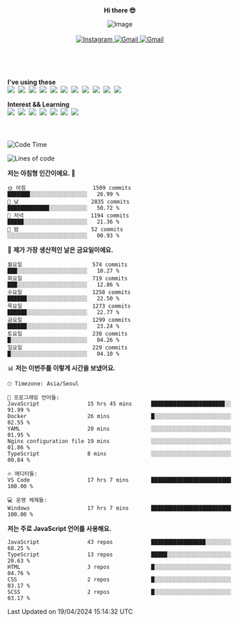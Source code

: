 <p align="center">
  <strong>Hi there 😎</strong>
</p>
<p align="center">
 <img src="https://github.com/newri0807/newri0807/assets/51315988/4a6fb530-b6e7-4156-ae8c-bd620836a7cc" alt="Image" align="center"/>
  <br/>
  <br/>
  <a href="https://www.instagram.com/_nm.87/">
    <img src="https://img.shields.io/badge/-Instagram-dd2a7b?style=flat-squaree&logo=instagram&logoColor=white" alt="Instagram" />
  </a>
  <a href="mailto:newri0807@gmail.com">
    <img src="https://img.shields.io/badge/-Gmail-d14836?style=flat-squaree&logo=Gmail&logoColor=white" alt="Gmail" />
  </a>
  <a href="https://twitter.com/Irwen215">
    <img src="https://img.shields.io/badge/Twitter-1DA1F2?style=flat-squaree&logo=twitter&logoColor=white" alt="Gmail" />
  </a>  
</p>

 
 
</p>
<br/>
<br/>
<br/>
<p align="left">
  <strong>I've using these </strong>
  <br/>
  <img src="https://img.shields.io/badge/Html5-E34F26?style=flat-square&logo=html5&logoColor=white"/></a>&nbsp 
  <img src="https://img.shields.io/badge/css-1572B6?style=flat-square&logo=css3&logoColor=white"/></a>&nbsp 
  <img src="https://img.shields.io/badge/Bootstrap-7952B3?style=flat-square&logo=Bootstrap&logoColor=white"/></a>&nbsp 
  <img src="https://img.shields.io/badge/Tailwind CSS-06B6D4?style=flat-square&amp;logo=Tailwind CSS&amp;logoColor=white"></a>&nbsp 
  <img src="https://img.shields.io/badge/Javascript-ffb13b?style=flat-square&logo=javascript&logoColor=white"/></a>&nbsp 
  <img src="https://img.shields.io/badge/jquery-0769AD?style=flat-square&logo=jquery&logoColor=white"/></a>&nbsp 
  <img src="https://img.shields.io/badge/C Sharp-239120?style=flat-square&logo=C Sharp&logoColor=white"/></a>&nbsp 
  <img src="https://img.shields.io/badge/.NET-512BD4?style=flat-square&logo=.NET&logoColor=white"/></a>&nbsp 
  <img src="https://img.shields.io/badge/MicrosoftSQLServer-CC2927?style=flat-square&logo=microsoft&logoColor=white"/></a>&nbsp
  <img src="https://img.shields.io/badge/Firebase-FFCA28?style=flat-square&logo=firebase&logoColor=white"/></a>&nbsp 
  <img src="https://img.shields.io/badge/react-61DAFB?style=flat-square&logo=react&logoColor=white"/></a>&nbsp  
</p>

<p align="left">
  <strong>Interest && Learning</strong>
  <br/>
  <img src="https://img.shields.io/badge/TypeScript-3178C6?style=flat-square&logo=TypeScript&logoColor=white"/>&nbsp 
  <img src="https://img.shields.io/badge/Next.js-000000?style=flat-square&logo=Next.js&logoColor=white"/></a>&nbsp  
  <img src="https://img.shields.io/badge/Node.js-339933?style=flat-square&logo=node.js&logoColor=white"/></a>&nbsp 
  <img src="https://img.shields.io/badge/nestjs-E0234E?style=flat-square&logo=nestjs&logoColor=white"/></a>&nbsp 
  <img src="https://img.shields.io/badge/MySQL-4479A1?style=flat-square&logo=MySQL&logoColor=white"/></a>&nbsp 
  <img src="https://img.shields.io/badge/Java-007396?style=flat-square&logo=Java&logoColor=white"/></a>&nbsp
  <img src="https://img.shields.io/badge/Sass-CC6699?style=flat-square&logo=Sass&logoColor=white"/></a>&nbsp 
</p>

&nbsp;
&nbsp;
###

<!--START_SECTION:waka-->
![Code Time](http://img.shields.io/badge/Code%20Time-948%20hrs%205%20mins-blue)

![Lines of code](https://img.shields.io/badge/%EC%A0%80%EB%8A%94%20%EC%97%AC%ED%83%9C%EA%B9%8C%EC%A7%80%20-6.4%20million%20%EC%A4%84%EC%9D%98%20%EC%BD%94%EB%93%9C%EB%A5%BC%20%EC%9E%91%EC%84%B1%ED%96%88%EC%96%B4%EC%9A%94.-blue)

**저는 아침형 인간이에요. 🐤** 

```text
🌞 아침                     1509 commits        ███████░░░░░░░░░░░░░░░░░░   26.99 % 
🌆 낮　                     2835 commits        █████████████░░░░░░░░░░░░   50.72 % 
🌃 저녁                     1194 commits        █████░░░░░░░░░░░░░░░░░░░░   21.36 % 
🌙 밤　                     52 commits          ░░░░░░░░░░░░░░░░░░░░░░░░░   00.93 % 
```
📅 **제가 가장 생산적인 날은 금요일이에요.** 

```text
월요일                      574 commits         ███░░░░░░░░░░░░░░░░░░░░░░   10.27 % 
화요일                      719 commits         ███░░░░░░░░░░░░░░░░░░░░░░   12.86 % 
수요일                      1258 commits        ██████░░░░░░░░░░░░░░░░░░░   22.50 % 
목요일                      1273 commits        ██████░░░░░░░░░░░░░░░░░░░   22.77 % 
금요일                      1299 commits        ██████░░░░░░░░░░░░░░░░░░░   23.24 % 
토요일                      238 commits         █░░░░░░░░░░░░░░░░░░░░░░░░   04.26 % 
일요일                      229 commits         █░░░░░░░░░░░░░░░░░░░░░░░░   04.10 % 
```


📊 **저는 이번주를 이렇게 시간을 보냈어요.** 

```text
🕑︎ Timezone: Asia/Seoul

💬 프로그래밍 언어들: 
JavaScript               15 hrs 45 mins      ███████████████████████░░   91.99 % 
Docker                   26 mins             █░░░░░░░░░░░░░░░░░░░░░░░░   02.55 % 
YAML                     20 mins             ░░░░░░░░░░░░░░░░░░░░░░░░░   01.95 % 
Nginx configuration file 19 mins             ░░░░░░░░░░░░░░░░░░░░░░░░░   01.86 % 
TypeScript               8 mins              ░░░░░░░░░░░░░░░░░░░░░░░░░   00.84 % 

🔥 에디터들: 
VS Code                  17 hrs 7 mins       █████████████████████████   100.00 % 

💻 운영 체제들: 
Windows                  17 hrs 7 mins       █████████████████████████   100.00 % 
```

**저는 주로 JavaScript 언어를 사용해요.** 

```text
JavaScript               43 repos            █████████████████░░░░░░░░   68.25 % 
TypeScript               13 repos            █████░░░░░░░░░░░░░░░░░░░░   20.63 % 
HTML                     3 repos             █░░░░░░░░░░░░░░░░░░░░░░░░   04.76 % 
CSS                      2 repos             █░░░░░░░░░░░░░░░░░░░░░░░░   03.17 % 
SCSS                     2 repos             █░░░░░░░░░░░░░░░░░░░░░░░░   03.17 % 
```




 Last Updated on 19/04/2024 15:14:32 UTC
<!--END_SECTION:waka-->
